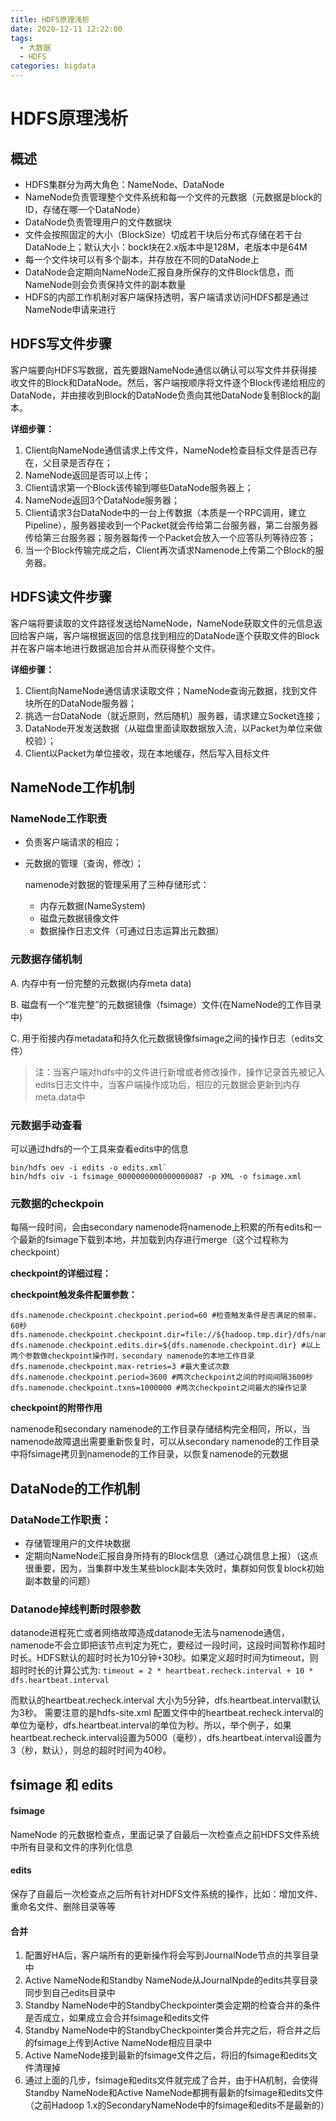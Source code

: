 ```yaml
---
title: HDFS原理浅析
date: 2020-12-11 12:22:00
tags:
  - 大数据
  - HDFS
categories: bigdata
---
```


# HDFS原理浅析

## 概述

- HDFS集群分为两大角色：NameNode、DataNode
- NameNode负责管理整个文件系统和每一个文件的元数据（元数据是block的ID，存储在哪一个DataNode）
- DataNode负责管理用户的文件数据块
- 文件会按照固定的大小（BlockSize）切成若干块后分布式存储在若干台DataNode上；默认大小：bock块在2.x版本中是128M，老版本中是64M
- 每一个文件块可以有多个副本，并存放在不同的DataNode上
- DataNode会定期向NameNode汇报自身所保存的文件Block信息，而NameNode则会负责保持文件的副本数量
- HDFS的内部工作机制对客户端保持透明，客户端请求访问HDFS都是通过NameNode申请来进行

## HDFS写文件步骤

客户端要向HDFS写数据，首先要跟NameNode通信以确认可以写文件并获得接收文件的Block和DataNode。然后，客户端按顺序将文件逐个Block传递给相应的DataNode，并由接收到Block的DataNode负责向其他DataNode复制Block的副本。

**详细步骤：**

1. Client向NameNode通信请求上传文件，NameNode检查目标文件是否已存在，父目录是否存在；
2. NameNode返回是否可以上传；
3. Client请求第一个Block该传输到哪些DataNode服务器上；
4. NameNode返回3个DataNode服务器；
5. Client请求3台DataNode中的一台上传数据（本质是一个RPC调用，建立Pipeline），服务器接收到一个Packet就会传给第二台服务器，第二台服务器传给第三台服务器；服务器每传一个Packet会放入一个应答队列等待应答；
6. 当一个Block传输完成之后，Client再次请求Namenode上传第二个Block的服务器。

## HDFS读文件步骤

客户端将要读取的文件路径发送给NameNode，NameNode获取文件的元信息返回给客户端，客户端根据返回的信息找到相应的DataNode逐个获取文件的Block并在客户端本地进行数据追加合并从而获得整个文件。

**详细步骤：**

1. Client向NameNode通信请求读取文件；NameNode查询元数据，找到文件块所在的DataNode服务器；
2. 挑选一台DataNode（就近原则，然后随机）服务器，请求建立Socket连接；
3. DataNode开发发送数据（从磁盘里面读取数据放入流，以Packet为单位来做校验）；
4. Client以Packet为单位接收，现在本地缓存，然后写入目标文件

## NameNode工作机制

### NameNode工作职责

- 负责客户端请求的相应；

- 元数据的管理（查询，修改）；

  namenode对数据的管理采用了三种存储形式：

  - 内存元数据(NameSystem)
  - 磁盘元数据镜像文件
  - 数据操作日志文件（可通过日志运算出元数据）

### 元数据存储机制

A. 内存中有一份完整的元数据(内存meta data)

B. 磁盘有一个“准完整”的元数据镜像（fsimage）文件(在NameNode的工作目录中)

C. 用于衔接内存metadata和持久化元数据镜像fsimage之间的操作日志（edits文件）

> 注：当客户端对hdfs中的文件进行新增或者修改操作，操作记录首先被记入edits日志文件中，当客户端操作成功后，相应的元数据会更新到内存meta.data中

### 元数据手动查看

可以通过hdfs的一个工具来查看edits中的信息

```
bin/hdfs oev -i edits -o edits.xml` 
bin/hdfs oiv -i fsimage_0000000000000000087 -p XML -o fsimage.xml
```

### 元数据的checkpoin

每隔一段时间，会由secondary namenode将namenode上积累的所有edits和一个最新的fsimage下载到本地，并加载到内存进行merge（这个过程称为checkpoint）

**checkpoint的详细过程：**



**checkpoint触发条件配置参数：**

```properties
dfs.namenode.checkpoint.checkpoint.period=60 #检查触发条件是否满足的频率，60秒
dfs.namenode.checkpoint.checkpoint.dir=file://${hadoop.tmp.dir}/dfs/namesecondary
dfs.namenode.checkpoint.edits.dir=${dfs.namenode.checkpoint.dir} #以上两个参数做checkpoint操作时，secondary namenode的本地工作目录
dfs.namenode.checkpoint.max-retries=3 #最大重试次数
dfs.namenode.checkpoint.period=3600 #两次checkpoint之间的时间间隔3600秒
dfs.namenode.checkpoint.txns=1000000 #两次checkpoint之间最大的操作记录
```

**checkpoint的附带作用**

namenode和secondary namenode的工作目录存储结构完全相同，所以，当namenode故障退出需要重新恢复时，可以从secondary namenode的工作目录中将fsimage拷贝到namenode的工作目录，以恢复namenode的元数据

## DataNode的工作机制

### DataNode工作职责：

- 存储管理用户的文件块数据
- 定期向NameNode汇报自身所持有的Block信息（通过心跳信息上报）（这点很重要，因为，当集群中发生某些block副本失效时，集群如何恢复block初始副本数量的问题）

### Datanode掉线判断时限参数

datanode进程死亡或者网络故障造成datanode无法与namenode通信，namenode不会立即把该节点判定为死亡，要经过一段时间，这段时间暂称作超时时长。HDFS默认的超时时长为10分钟+30秒。如果定义超时时间为timeout，则超时时长的计算公式为:
`timeout = 2 * heartbeat.recheck.interval + 10 * dfs.heartbeat.interval`

而默认的heartbeat.recheck.interval 大小为5分钟，dfs.heartbeat.interval默认为3秒。
需要注意的是hdfs-site.xml 配置文件中的heartbeat.recheck.interval的单位为毫秒，dfs.heartbeat.interval的单位为秒。所以，举个例子，如果heartbeat.recheck.interval设置为5000（毫秒），dfs.heartbeat.interval设置为3（秒，默认），则总的超时时间为40秒。

## fsimage 和 edits

#### fsimage

NameNode 的元数据检查点，里面记录了自最后一次检查点之前HDFS文件系统中所有目录和文件的序列化信息

#### edits

保存了自最后一次检查点之后所有针对HDFS文件系统的操作，比如：增加文件、重命名文件、删除目录等等

#### 合并

1. 配置好HA后，客户端所有的更新操作将会写到JournalNode节点的共享目录中
2. Active NameNode和Standby NameNode从JournalNpde的edits共享目录同步到自己edits目录中
3. Standby NameNode中的StandbyCheckpointer类会定期的检查合并的条件是否成立，如果成立会合并fsimage和edits文件
4. Standby NameNode中的StandbyCheckpointer类合并完之后，将合并之后的fsimage上传到Active NameNode相应目录中
5. Active NameNode接到最新的fsimage文件之后，将旧的fsimage和edits文件清理掉
6. 通过上面的几步，fsimage和edits文件就完成了合并，由于HA机制，会使得Standby NameNode和Active NameNode都拥有最新的fsimage和edits文件（之前Hadoop 1.x的SecondaryNameNode中的fsimage和edits不是最新的）